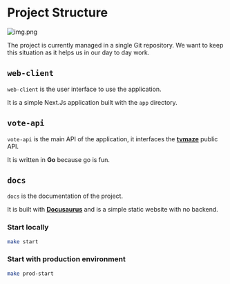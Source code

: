 # Project Structure

![img.png](/img/project-structure.png)

The project is currently managed in a single Git repository.
We want to keep this situation as it helps us in our day to day work.

## `web-client`

`web-client` is the user interface to use the application.

It is a simple Next.Js application built with the `app` directory.

## `vote-api`

`vote-api` is the main API of the application, it interfaces the **[tvmaze](https://www.tvmaze.com/api)** public API.

It is written in **Go** because go is fun.

## `docs`

`docs` is the documentation of the project.

It is built with **[Docusaurus](https://docusaurus.io/)** and is a simple static website with no backend.

### Start locally

```bash
make start
```

### Start with production environment

```bash
make prod-start
```
